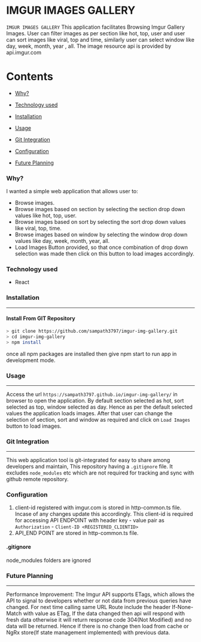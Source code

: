 # IMGUR IMAGES GALLERY
`IMGUR IMAGES GALLERY` This application facilitates Browsing Imgur Gallery Images. User can filter images as per section like hot, top, user and user can sort images like viral, top and time, similarly user can select window like day, week, month, year , all. The image resource api is provided by api.imgur.com


Contents
========

 * [Why?](#why)
 * [Technology used](#Technology-used)
 * [Installation](#installation)
 * [Usage](#usage)
 
 * [Git Integration](#git-integration)
 * [Configuration](#configuration)
 
 * [Future Planning](#future-planning)

### Why?

I wanted a simple web application that allows user to:

+ Browse images.
+ Browse images based on section by selecting the section drop down values like hot, top, user.
+ Browse images based on sort by selecting the sort drop down values like viral, top, time.
+ Browse images based on window by selecting the window drop down values like day, week, month, year, all.
+ Load Images Button provided, so that once combination of drop down selection was made then click on this button to load images accordingly.

### Technology used
+ React



### Installation
---

####  Install From GIT Repository

```bash
> git clone https://github.com/sampath3797/imgur-img-gallery.git
> cd imgur-img-gallery
> npm install
```
once all npm packages are installed then give npm start to run app in development mode.

### Usage
---
Access the url `https://sampath3797.github.io/imgur-img-gallery/`  in browser to open the application.
By default section selected as hot, sort selected as top, window selected as day. Hence as per the default selected values the application loads images. After that user can change the selection of section, sort and window as required and click on `Load Images` button to load images.



### Git Integration
---

This web application tool is git-integrated for easy to share among developers and maintain, This repository having a `.gitignore` file. It excludes `node_modules` etc which are not required for tracking and sync with github remote repository.


### Configuration
1. client-id registered with imgur.com is stored in http-common.ts file. Incase of any changes update this accordingly. This client-id is required for accessing API ENDPOINT with header key - value pair as `Authorization` - `Client-ID <REGISTERED_CLIENTID>`
2. API_END POINT are stored in http-common.ts file.


#### .gitignore
node_modules folders are ignored





### Future Planning
---
Performance Improvement: The Imgur API supports ETags, which allows the API to signal to developers whether or not data from previous queries have changed. For next time calling same URL Route include the header If-None-Match with value as ETag, If the data changed then api will respond with fresh data otherwise it will return response code 304(Not Modified) and no data will be returned. Hence if there is no change then load from cache or NgRx store(If state management implemented) with previous data.


